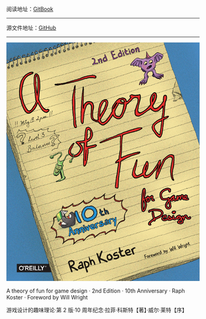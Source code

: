阅读地址：[GitBook](https://cool8jay.gitbook.io/Theory-of-Fun-for-Game-Design)

<hr>

源文件地址：[GitHub](https://cool8jay.gitbook.io/theory-of-fun-for-game-design)

<hr>

<p align="center">
  <img src="images/cover.png"/>
</p>

A theory of fun for game design · 2nd Edition · 10th Anniversary · Raph Koster · Foreword by Will Wright

游戏设计的趣味理论·第 2 版·10 周年纪念·拉菲·科斯特【著】·威尔·莱特【序】

